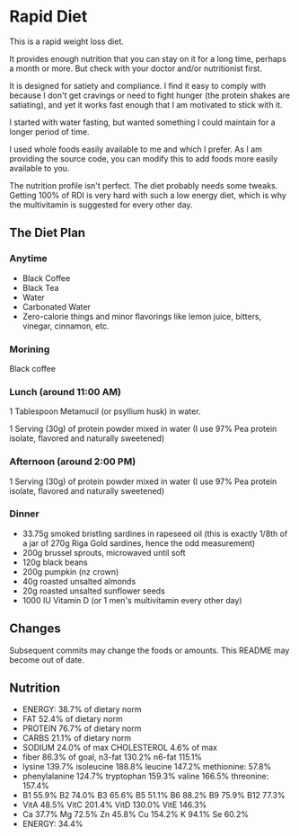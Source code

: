 # Rapid Diet

This is a rapid weight loss diet.

It provides enough nutrition that you can stay on it for a long time, perhaps a month or more.
But check with your doctor and/or nutritionist first.

It is designed for satiety and compliance. I find it easy to comply with because I don't get
cravings or need to fight hunger (the protein shakes are satiating), and yet it works fast
enough that I am motivated to stick with it.

I started with water fasting, but wanted something I could maintain for a longer period of
time.

I used whole foods easily available to me and which I prefer. As I am providing the source code,
you can modify this to add foods more easily available to you.

The nutrition profile isn't perfect. The diet probably needs some tweaks. Getting 100% of RDI
is very hard with such a low energy diet, which is why the multivitamin is suggested for every
other day.

## The Diet Plan

### Anytime

* Black Coffee
* Black Tea
* Water
* Carbonated Water
* Zero-calorie things and minor flavorings like lemon juice, bitters, vinegar, cinnamon, etc.

### Morining

Black coffee

### Lunch (around 11:00 AM)

1 Tablespoon Metamucil (or psyllium husk) in water.

1 Serving (30g) of protein powder mixed in water (I use 97% Pea protein isolate, flavored and naturally sweetened)

### Afternoon (around 2:00 PM)

1 Serving (30g) of protein powder mixed in water (I use 97% Pea protein isolate, flavored and naturally sweetened)

### Dinner

* 33.75g smoked bristling sardines in rapeseed oil (this is exactly 1/8th of a jar of 270g Riga Gold sardines, hence the odd measurement)
* 200g brussel sprouts, microwaved until soft
* 120g black beans
* 200g pumpkin (nz crown)
* 40g roasted unsalted almonds
* 20g roasted unsalted sunflower seeds
* 1000 IU Vitamin D (or 1 men's multivitamin every other day)

## Changes

Subsequent commits may change the foods or amounts. This README may become out of date.

## Nutrition

* ENERGY: 38.7% of dietary norm
* FAT 52.4% of dietary norm
* PROTEIN 76.7% of dietary norm
* CARBS 21.1% of dietary norm
* SODIUM 24.0% of max CHOLESTEROL 4.6% of max
* fiber 86.3% of goal, n3-fat 130.2%  n6-fat 115.1%
* lysine 139.7%  isoleucine 188.8%  leucine 147.2%  methionine: 57.8%
* phenylalanine 124.7%  tryptophan 159.3%  valine 166.5%  threonine: 157.4%
* B1 55.9%  B2 74.0%  B3 65.6%  B5 51.1%  B6 88.2%  B9 75.9%  B12 77.3%
* VitA 48.5%  VitC 201.4%  VitD 130.0%  VitE 146.3%
* Ca 37.7%  Mg 72.5%  Zn 45.8%  Cu 154.2%  K 94.1%  Se 60.2%
* ENERGY: 34.4%
